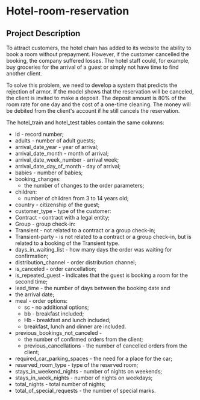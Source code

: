 # Hotel-room-reservation
## Project Description
To attract customers, the hotel chain has added to its website the ability to book a room without prepayment. However, if the customer cancelled the booking, the company suffered losses. The hotel staff could, for example, buy groceries for the arrival of a guest or simply not have time to find another client.

To solve this problem, we need to develop a system that predicts the rejection of armor. If the model shows that the reservation will be canceled, the client is invited to make a deposit. The deposit amount is 80% of the room rate for one day and the cost of a one-time cleaning. The money will be debited from the client's account if he still cancels the reservation.

The hotel_train and hotel_test tables contain the same columns:
- id - record number;
- adults - number of adult guests;
- arrival_date_year - year of arrival;
- arrival_date_month - month of arrival;
- arrival_date_week_number - arrival week;
- arrival_date_day_of_month - day of arrival;
- babies - number of babies;
- booking_changes:
  - the number of changes to the order parameters;
- children:
  - number of children from 3 to 14 years old;
- country - citizenship of the guest;
- customer_type - type of the customer:
- Contract - contract with a legal entity;
- Group - group check-in:
- Transient - not related to a contract or a group check-in;
- Transient-party - is not related to a contract or a group check-in, but is related to a booking of the Transient type.
- days_in_waiting_list - how many days the order was waiting for confirmation;
- distribution_channel - order distribution channel;
- is_canceled - order cancellation;
- is_repeated_guest - indicates that the guest is booking a room for the second time;
- lead_time - the number of days between the booking date and
- the arrival date;
- meal - order options:
  - sc - no additional options;
  - bb - breakfast included;
  - Hb - breakfast and lunch included;
  - breakfast, lunch and dinner are included.
- previous_bookings_not_canceled -
  - the number of confirmed orders from the client;
  - previous_cancellations - the number of cancelled orders from the client;
- required_car_parking_spaces - the need for a place for the car;
- reserved_room_type - type of the reserved room;
- stays_in_weekend_nights - number of nights on weekends;
- stays_in_week_nights - number of nights on weekdays;
- total_nights - total number of nights;
- total_of_special_requests - the number of special marks.
